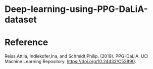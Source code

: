 # Deep-learning-using-PPG-DaLiA-dataset

# Reference
Reiss,Attila, Indlekofer,Ina, and Schmidt,Philip. (2019). PPG-DaLiA. UCI Machine Learning Repository. https://doi.org/10.24432/C53890.
